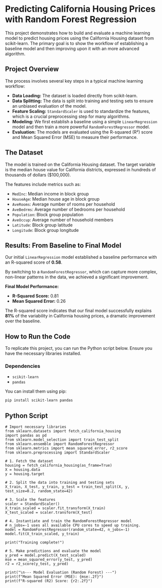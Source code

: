 # Predicting California Housing Prices with Random Forest Regression

This project demonstrates how to build and evaluate a machine learning model to predict housing prices using the California Housing dataset from scikit-learn. The primary goal is to show the workflow of establishing a baseline model and then improving upon it with an more advanced algorithm.

## Project Overview

The process involves several key steps in a typical machine learning workflow:

* **Data Loading:** The dataset is loaded directly from scikit-learn.
* **Data Splitting:** The data is split into training and testing sets to ensure an unbiased evaluation of the model.
* **Feature Scaling:** `StandardScaler` is used to standardize the features, which is a crucial preprocessing step for many algorithms.
* **Modeling:** We first establish a baseline using a simple `LinearRegression` model and then train a more powerful `RandomForestRegressor` model.
* **Evaluation:** The models are evaluated using the R-squared (R²) score and Mean Squared Error (MSE) to measure their performance.

## The Dataset

The model is trained on the California Housing dataset. The target variable is the median house value for California districts, expressed in hundreds of thousands of dollars ($100,000).

The features include metrics such as:

* `MedInc`: Median income in block group
* `HouseAge`: Median house age in block group
* `AveRooms`: Average number of rooms per household
* `AveBedrms`: Average number of bedrooms per household
* `Population`: Block group population
* `AveOccup`: Average number of household members
* `Latitude`: Block group latitude
* `Longitude`: Block group longitude

## Results: From Baseline to Final Model

Our initial `LinearRegression` model established a baseline performance with an R-squared score of **0.58**.

By switching to a `RandomForestRegressor`, which can capture more complex, non-linear patterns in the data, we achieved a significant improvement.

**Final Model Performance:**

* **R-Squared Score:** 0.81
* **Mean Squared Error:** 0.26

The R-squared score indicates that our final model successfully explains **81%** of the variability in California housing prices, a dramatic improvement over the baseline.

## How to Run the Code

To replicate this project, you can run the Python script below. Ensure you have the necessary libraries installed.

### Dependencies

* `scikit-learn`
* `pandas`

You can install them using pip:

```bash
pip install scikit-learn pandas
```

## Python Script

```
# Import necessary libraries
from sklearn.datasets import fetch_california_housing
import pandas as pd
from sklearn.model_selection import train_test_split
from sklearn.ensemble import RandomForestRegressor
from sklearn.metrics import mean_squared_error, r2_score
from sklearn.preprocessing import StandardScaler

# 1. Fetch the dataset
housing = fetch_california_housing(as_frame=True)
X = housing.data
y = housing.target

# 2. Split the data into training and testing sets
X_train, X_test, y_train, y_test = train_test_split(X, y, test_size=0.2, random_state=42)

# 3. Scale the features
scaler = StandardScaler()
X_train_scaled = scaler.fit_transform(X_train)
X_test_scaled = scaler.transform(X_test)

# 4. Instantiate and train the RandomForestRegressor model
# n_jobs=-1 uses all available CPU cores to speed up training.
model = RandomForestRegressor(random_state=42, n_jobs=-1)
model.fit(X_train_scaled, y_train)

print("Training complete!")

# 5. Make predictions and evaluate the model
y_pred = model.predict(X_test_scaled)
mse = mean_squared_error(y_test, y_pred)
r2 = r2_score(y_test, y_pred)

print("\n--- Model Evaluation (Random Forest) ---")
print(f"Mean Squared Error (MSE): {mse:.2f}")
print(f"R-squared (R2) Score: {r2:.2f}")
```
